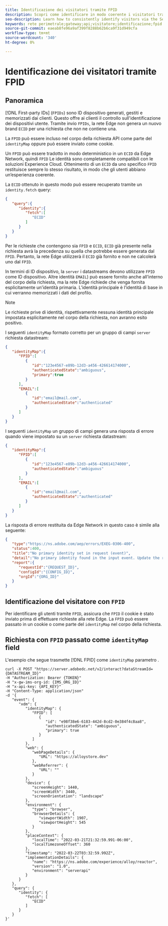 ```yaml
---
title: Identificazione dei visitatori tramite FPID
description: Scopri come identificare in modo coerente i visitatori tramite l’API server, utilizzando il FPID
seo-description: Learn how to consistently identify visitors via the Server API, by using the FPID
keywords: rete perimetrale;gateway;api;visitatore;identificazione;fpid
source-git-commit: eaeab8fe96a9af399f8288b62b6ca9f31d949cfa
workflow-type: tm+mt
source-wordcount: '340'
ht-degree: 0%

---
```



# Identificazione dei visitatori tramite FPID

## Panoramica

[!DNL First-party IDs] (`FPIDs`) sono ID dispositivo generati, gestiti e memorizzati dai clienti. Questo offre ai clienti il controllo sull&#39;identificazione dei dispositivi utente. Tramite invio `FPIDs`, la rete Edge non genera un nuovo brand `ECID` per una richiesta che non ne contiene una.

La `FPID` può essere incluso nel corpo della richiesta API come parte del `identityMap` oppure può essere inviato come cookie.

Un `FPID` può essere tradotto in modo deterministico in un `ECID` da Edge Network, quindi `FPID` Le identità sono completamente compatibili con le soluzioni Experience Cloud. Ottenimento di un `ECID` da uno specifico `FPID` restituisce sempre lo stesso risultato, in modo che gli utenti abbiano un’esperienza coerente.

La `ECID` ottenuto in questo modo può essere recuperato tramite un `identity.fetch` query:

```json
{
   "query":{
      "identity":{
         "fetch":[
            "ECID"
         ]
      }
   }
}
```

Per le richieste che contengono sia `FPID` e `ECID`, `ECID` già presente nella richiesta avrà la precedenza su quella che potrebbe essere generata dal `FPID`. Pertanto, la rete Edge utilizzerà il `ECID` già fornito e non ne calcolerà uno dal `FPID`.

In termini di ID dispositivo, la `server` i datastreams devono utilizzare `FPID` come ID dispositivo. Altre identità `EMAIL`) può essere fornito anche all’interno del corpo della richiesta, ma la rete Edge richiede che venga fornita esplicitamente un’identità primaria. L’identità principale è l’identità di base in cui verranno memorizzati i dati del profilo.

>[!NOTE]
>
>Le richieste prive di identità, rispettivamente nessuna identità principale impostata esplicitamente nel corpo della richiesta, non avranno esito positivo.

I seguenti `identityMap` formato corretto per un gruppo di campi `server` richiesta datastream:

```json
{
   "identityMap":{
      "FPID":[
         {
            "id":"123e4567-e89b-12d3-a456-426614174000",
            "authenticatedState":"ambiguous",
            "primary":true
         }
      ],
      "EMAIL":[
         {
            "id":"email@mail.com",
            "authenticatedState":"authenticated"
         }
      ]
   }
}
```

I seguenti `identityMap` un gruppo di campi genera una risposta di errore quando viene impostato su un `server` richiesta datastream:

```json
{
   "identityMap":{
      "FPID":[
         {
            "id":"123e4567-e89b-12d3-a456-426614174000",
            "authenticatedState":"ambiguous"
         }
      ],
      "EMAIL":[
         {
            "id":"email@mail.com",
            "authenticatedState":"authenticated"
         }
      ]
   }
}
```

La risposta di errore restituita da Edge Network in questo caso è simile alla seguente:

```json
{
   "type":"https://ns.adobe.com/aep/errors/EXEG-0306-400",
   "status":400,
   "title":"No primary identity set in request (event)",
   "detail":"No primary identity found in the input event. Update the request accordingly to your schema and try again.",
   "report":{
      "requestId":"{REQUEST_ID}",
      "configId":"{CONFIG_ID}",
      "orgId":"{ORG_ID}"
   }
}
```

## Identificazione del visitatore con `FPID`

Per identificare gli utenti tramite `FPID`, assicura che `FPID` il cookie è stato inviato prima di effettuare richieste alla rete Edge. La `FPID` può essere passato in un cookie o come parte del `identityMap` nel corpo della richiesta.

<!--

## Request with `FPID` passed as cookie header

```shell
curl -X POST 'https://edge.adobedc.net/ee/v2/interact?dataStreamId={Data Stream ID}' \
-H 'cookie: FPID=e98f38e6-6183-442d-8cd2-0e384f4c8aa8' \
-H 'Content-Type: application/json' \
-d '{
    "event": 
        {
            "xdm": {
                "web": {
                    "webPageDetails": {
                        "URL": "https://alloystore.dev"
                    },
                    "webReferrer": {
                        "URL": ""
                    }
                },
                "device": {
                    "screenHeight": 1440,
                    "screenWidth": 3440,
                    "screenOrientation": "landscape"
                },
                "environment": {
                    "type": "browser",
                    "browserDetails": {
                        "viewportWidth": 1907,
                        "viewportHeight": 545
                    }
                },
                "placeContext": {
                    "localTime": "2022-03-21T21:32:59.991-06:00",
                    "localTimezoneOffset": 360
                },
                "timestamp": "2022-03-22T03:32:59.992Z",
                "implementationDetails": {
                    "name": "https://ns.adobe.com/experience/alloy/reactor",
                    "version": "1.0",
                    "environment": "serverapi"
                }
            }
        },
    "query": {
        "identity": {
            "fetch": [
                "ECID"
            ]
        }
    },
    "meta":
        {
            "state":
            {
                "domain": "alloystore.dev",
                "cookiesEnabled": true
            }
        }
}'
```
-->

## Richiesta con `FPID` passato come `identityMap` field

L&#39;esempio che segue trasmette [!DNL FPID] come `identityMap` parametro .

```shell
curl -X POST "https://server.adobedc.net/v2/interact?dataStreamId={DATASTREAM_ID}"
-H "Authorization: Bearer {TOKEN}"
-H "x-gw-ims-org-id: {IMS_ORG_ID}"
-H "x-api-key: {API_KEY}"
-H "Content-Type: application/json"
-d '{
   "event": {
      "xdm": {
         "identityMap": {
            "FPID": [
               {
                  "id": "e98f38e6-6183-442d-8cd2-0e384f4c8aa8",
                  "authenticatedState": "ambiguous",
                  "primary": true
               }
            ]
         },
         "web": {
            "webPageDetails": {
               "URL": "https://alloystore.dev"
            },
            "webReferrer": {
               "URL": ""
            }
         },
         "device": {
            "screenHeight": 1440,
            "screenWidth": 3440,
            "screenOrientation": "landscape"
         },
         "environment": {
            "type": "browser",
            "browserDetails": {
               "viewportWidth": 1907,
               "viewportHeight": 545
            }
         },
         "placeContext": {
            "localTime": "2022-03-21T21:32:59.991-06:00",
            "localTimezoneOffset": 360
         },
         "timestamp": "2022-03-22T03:32:59.992Z",
         "implementationDetails": {
            "name": "https://ns.adobe.com/experience/alloy/reactor",
            "version": "1.0",
            "environment": "serverapi"
         }
      }
   },
   "query": {
      "identity": {
         "fetch": [
            "ECID"
         ]
      }
   }
}'
```
